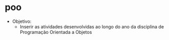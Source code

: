 # poo

- Objetivo:
  - Inserir as atividades desenvolvidas ao longo do ano da disciplina de Programação Orientada a Objetos
